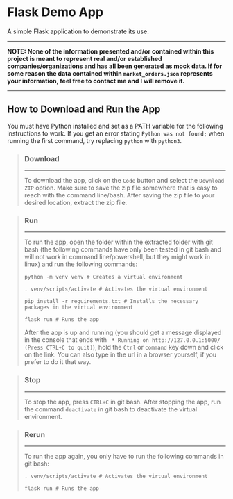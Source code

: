# Flask Demo App

A simple Flask application to demonstrate its use.

---

**NOTE: None of the information presented and/or contained within this project is meant to represent real and/or established companies/organizations and has all been generated as mock data. If for some reason the data contained within `market_orders.json` represents your information, feel free to contact me and I will remove it.**

---

## How to Download and Run the App

You must have Python installed and set as a PATH variable for the following instructions to work. If you get an error stating `Python was not found;` when running the first command, try replacing `python` with `python3`.

> ### Download
> ---
> To download the app, click on the `Code` button and select the `Download ZIP` option. Make sure to save the zip file somewhere that is easy to reach with the command line/bash. After saving the zip file to your desired location, extract the zip file.

> ### Run
> ---
> To run the app, open the folder within the extracted folder with git bash (the following commands have only been tested in git bash and will not work in command line/powershell, but they might work in linux) and run the following commands:
>
> `python -m venv venv # Creates a virtual environment`
>
> `. venv/scripts/activate # Activates the virtual environment`
>
> `pip install -r requirements.txt # Installs the necessary packages in the virtual environment`
>
> `flask run # Runs the app`
>
> After the app is up and running (you should get a message displayed in the console that ends with ` * Running on http://127.0.0.1:5000/ (Press CTRL+C to quit)`), hold the `Ctrl` or `command` key down and click on the link. You can also type in the url in a browser yourself, if you prefer to do it that way.

> ### Stop
> ---
> To stop the app, press `CTRL+C` in git bash. After stopping the app, run the command `deactivate` in git bash to deactivate the virtual environment.

> ### Rerun
> ---
> To run the app again, you only have to run the following commands in git bash:
>
> `. venv/scripts/activate # Activates the virtual environment`
>
> `flask run # Runs the app`

